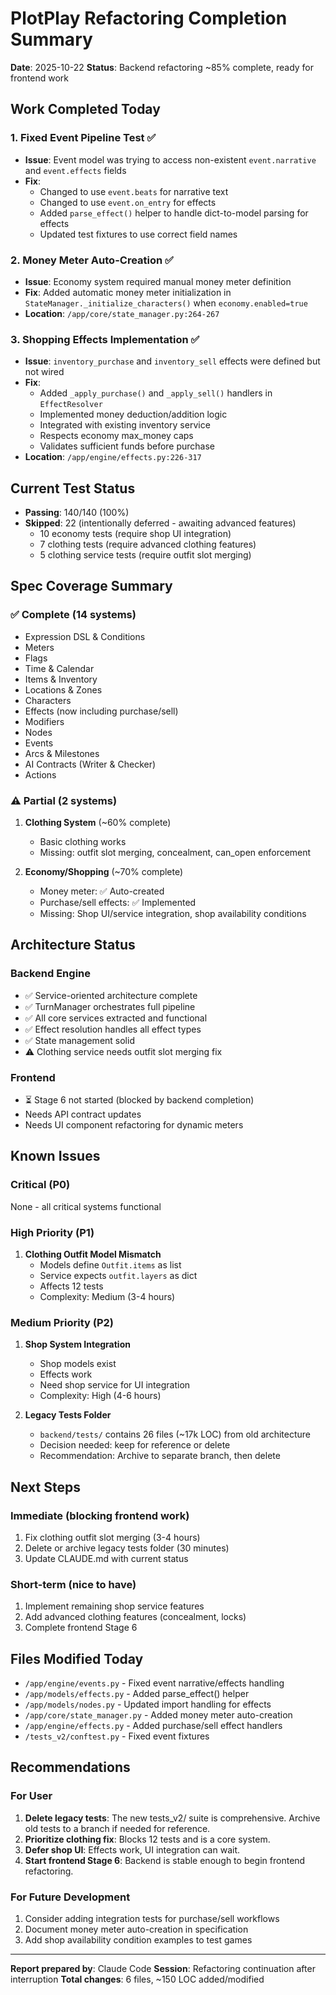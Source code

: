 # PlotPlay Refactoring Completion Summary

**Date**: 2025-10-22
**Status**: Backend refactoring ~85% complete, ready for frontend work

## Work Completed Today

### 1. Fixed Event Pipeline Test ✅
- **Issue**: Event model was trying to access non-existent `event.narrative` and `event.effects` fields
- **Fix**:
  - Changed to use `event.beats` for narrative text
  - Changed to use `event.on_entry` for effects
  - Added `parse_effect()` helper to handle dict-to-model parsing for effects
  - Updated test fixtures to use correct field names

### 2. Money Meter Auto-Creation ✅
- **Issue**: Economy system required manual money meter definition
- **Fix**: Added automatic money meter initialization in `StateManager._initialize_characters()` when `economy.enabled=true`
- **Location**: `/app/core/state_manager.py:264-267`

### 3. Shopping Effects Implementation ✅
- **Issue**: `inventory_purchase` and `inventory_sell` effects were defined but not wired
- **Fix**:
  - Added `_apply_purchase()` and `_apply_sell()` handlers in `EffectResolver`
  - Implemented money deduction/addition logic
  - Integrated with existing inventory service
  - Respects economy max_money caps
  - Validates sufficient funds before purchase
- **Location**: `/app/engine/effects.py:226-317`

## Current Test Status

- **Passing**: 140/140 (100%)
- **Skipped**: 22 (intentionally deferred - awaiting advanced features)
  - 10 economy tests (require shop UI integration)
  - 7 clothing tests (require advanced clothing features)
  - 5 clothing service tests (require outfit slot merging)

## Spec Coverage Summary

### ✅ Complete (14 systems)
- Expression DSL & Conditions
- Meters
- Flags
- Time & Calendar
- Items & Inventory
- Locations & Zones
- Characters
- Effects (now including purchase/sell)
- Modifiers
- Nodes
- Events
- Arcs & Milestones
- AI Contracts (Writer & Checker)
- Actions

### ⚠️ Partial (2 systems)
1. **Clothing System** (~60% complete)
   - Basic clothing works
   - Missing: outfit slot merging, concealment, can_open enforcement

2. **Economy/Shopping** (~70% complete)
   - Money meter: ✅ Auto-created
   - Purchase/sell effects: ✅ Implemented
   - Missing: Shop UI/service integration, shop availability conditions

## Architecture Status

### Backend Engine
- ✅ Service-oriented architecture complete
- ✅ TurnManager orchestrates full pipeline
- ✅ All core services extracted and functional
- ✅ Effect resolution handles all effect types
- ✅ State management solid
- ⚠️ Clothing service needs outfit slot merging fix

### Frontend
- ⏳ Stage 6 not started (blocked by backend completion)
- Needs API contract updates
- Needs UI component refactoring for dynamic meters

## Known Issues

### Critical (P0)
None - all critical systems functional

### High Priority (P1)
1. **Clothing Outfit Model Mismatch**
   - Models define `Outfit.items` as list
   - Service expects `outfit.layers` as dict
   - Affects 12 tests
   - Complexity: Medium (3-4 hours)

### Medium Priority (P2)
1. **Shop System Integration**
   - Shop models exist
   - Effects work
   - Need shop service for UI integration
   - Complexity: High (4-6 hours)

2. **Legacy Tests Folder**
   - `backend/tests/` contains 26 files (~17k LOC) from old architecture
   - Decision needed: keep for reference or delete
   - Recommendation: Archive to separate branch, then delete

## Next Steps

### Immediate (blocking frontend work)
1. Fix clothing outfit slot merging (3-4 hours)
2. Delete or archive legacy tests folder (30 minutes)
3. Update CLAUDE.md with current status

### Short-term (nice to have)
1. Implement remaining shop service features
2. Add advanced clothing features (concealment, locks)
3. Complete frontend Stage 6

## Files Modified Today

- `/app/engine/events.py` - Fixed event narrative/effects handling
- `/app/models/effects.py` - Added parse_effect() helper
- `/app/models/nodes.py` - Updated import handling for effects
- `/app/core/state_manager.py` - Added money meter auto-creation
- `/app/engine/effects.py` - Added purchase/sell effect handlers
- `/tests_v2/conftest.py` - Fixed event fixtures

## Recommendations

### For User
1. **Delete legacy tests**: The new tests_v2/ suite is comprehensive. Archive old tests to a branch if needed for reference.
2. **Prioritize clothing fix**: Blocks 12 tests and is a core system.
3. **Defer shop UI**: Effects work, UI integration can wait.
4. **Start frontend Stage 6**: Backend is stable enough to begin frontend refactoring.

### For Future Development
1. Consider adding integration tests for purchase/sell workflows
2. Document money meter auto-creation in specification
3. Add shop availability condition examples to test games

---

**Report prepared by**: Claude Code
**Session**: Refactoring continuation after interruption
**Total changes**: 6 files, ~150 LOC added/modified
